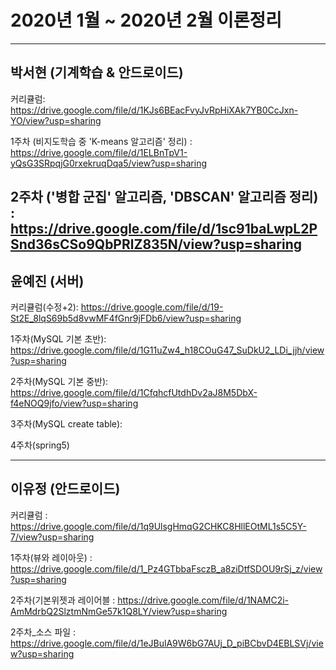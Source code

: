 ﻿# 2020년 1월 ~ 2020년 2월 이론정리


---

## 박서현 (기계학습 & 안드로이드)


커리큘럼: https://drive.google.com/file/d/1KJs6BEacFvyJvRpHiXAk7YB0CcJxn-YO/view?usp=sharing

1주차 (비지도학습 중 'K-means 알고리즘' 정리)
: https://drive.google.com/file/d/1ELBnTpV1-yQsG3SRpqjG0rxekruqDqa5/view?usp=sharing

2주차 ('병합 군집' 알고리즘, 'DBSCAN' 알고리즘 정리)
: https://drive.google.com/file/d/1sc91baLwpL2PSnd36sCSo9QbPRlZ835N/view?usp=sharing
---

## 윤예진 (서버)

커리큘럼(수정+2): https://drive.google.com/file/d/19-St2E_8lqS69b5d8vwMF4fGnr9jFDb6/view?usp=sharing

1주차(MySQL 기본 초반): https://drive.google.com/file/d/1G11uZw4_h18COuG47_SuDkU2_LDi_jjh/view?usp=sharing

2주차(MySQL 기본 중반): https://drive.google.com/file/d/1CfqhcfUtdhDv2aJ8M5DbX-f4eNOQ9jfo/view?usp=sharing

3주차(MySQL create table): 

4주차(spring5)

---

## 이유정 (안드로이드)

커리큘럼 : https://drive.google.com/file/d/1q9UlsgHmqG2CHKC8HllEOtML1s5C5Y-7/view?usp=sharing

1주차(뷰와 레이아웃) : https://drive.google.com/file/d/1_Pz4GTbbaFsczB_a8ziDtfSDOU9rSj_z/view?usp=sharing

2주차(기본위젯과 레이어블 : https://drive.google.com/file/d/1NAMC2i-AmMdrbQ2SlztmNmGe57k1Q8LY/view?usp=sharing 

2주차_소스 파일 : https://drive.google.com/file/d/1eJBulA9W6bG7AUj_D_piBCbvD4EBLSVj/view?usp=sharing


